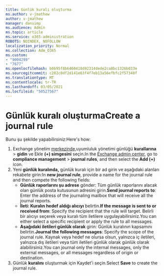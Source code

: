```yaml
---
title: Günlük kuralı oluşturma
ms.author: v-jmathew
author: v-jmathew
manager: dansimp
ms.audience: Admin
ms.topic: article
ms.service: o365-administration
ROBOTS: NOINDEX, NOFOLLOW
localization_priority: Normal
ms.collection: Adm_O365
ms.custom:
- "9004299"
- "7677"
ms.openlocfilehash: b0b95f8b6460418d92314dede2ca8bc1326b033e
ms.sourcegitcommit: c202c0df2d141e63f4f7eb13a56efbfc2f57348f
ms.translationtype: MT
ms.contentlocale: tr-TR
ms.lasthandoff: 03/05/2021
ms.locfileid: "50527567"
---
```

# <a name="create-a-journal-rule"></a><span data-ttu-id="e907a-102">Günlük kuralı oluşturma</span><span class="sxs-lookup"><span data-stu-id="e907a-102">Create a journal rule</span></span>

<span data-ttu-id="e907a-103">Bunu şu şekilde yapabilirsiniz:</span><span class="sxs-lookup"><span data-stu-id="e907a-103">Here's how:</span></span>

1. <span data-ttu-id="e907a-104">Exchange yönetim [merkezinde,](https://go.microsoft.com/fwlink/p/?linkid=2059104)uyumluluk yönetimi günlüğü **kurallarına**  >  **gidin** ve Ekle **(+) simgesini** seçin.</span><span class="sxs-lookup"><span data-stu-id="e907a-104">In the [Exchange admin center](https://go.microsoft.com/fwlink/p/?linkid=2059104), go to **compliance management** > **journal rules**, and then select the **Add (+)** icon.</span></span>
2. <span data-ttu-id="e907a-105">Yeni **günlük kuralında,** günlük kuralı için bir ad girin ve aşağıdaki alanları rekabete girin:</span><span class="sxs-lookup"><span data-stu-id="e907a-105">In **new journal rule**, provide a name for the journal rule and then compete the following fields:</span></span>  
    - <span data-ttu-id="e907a-106">**Günlük raporlarını şu adrese** gönder: Tüm günlük raporlarını alacak olan günlük posta kutusunun adresini girin.</span><span class="sxs-lookup"><span data-stu-id="e907a-106">**Send journal reports to**: Enter the address of the journaling mailbox that will receive all the journal reports.</span></span>  
    - <span data-ttu-id="e907a-107">**İleti: Kuralın hedef aldığı alıcıyı** belirtin.</span><span class="sxs-lookup"><span data-stu-id="e907a-107">**If the message is sent to or received from**: Specify the recipient that the rule will target.</span></span> <span data-ttu-id="e907a-108">Belirli bir alıcıyı seçerek veya kuralı tüm iletilere uygulayabilirsiniz.</span><span class="sxs-lookup"><span data-stu-id="e907a-108">You can either select a specific recipient or apply the rule to all messages.</span></span>  
    - <span data-ttu-id="e907a-109">**Aşağıdaki iletileri günlük olarak** girin: Günlük kuralının kapsamını belirtin.</span><span class="sxs-lookup"><span data-stu-id="e907a-109">**Journal the following messages**: Specify the scope of the journal rule.</span></span> <span data-ttu-id="e907a-110">Kaynak veya hedef ne olursa olsun, yalnızca iç iletileri, yalnızca dış iletileri veya tüm iletileri günlük olarak günlük olarak alabilirsiniz.</span><span class="sxs-lookup"><span data-stu-id="e907a-110">You can journal only the internal messages, only the external messages, or all messages regardless of origin or destination.</span></span>
3. <span data-ttu-id="e907a-111">Günlük **kuralını** oluşturmak için Kaydet'i seçin.</span><span class="sxs-lookup"><span data-stu-id="e907a-111">Select **Save** to create the journal rule.</span></span>
